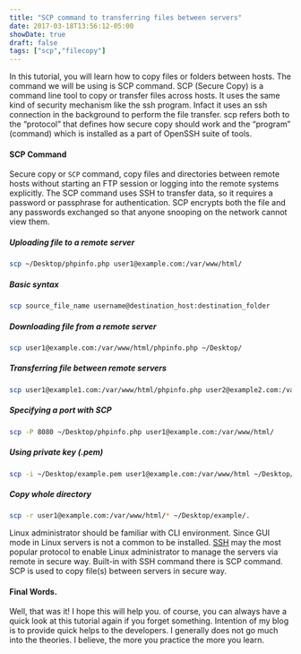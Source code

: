 ```yaml
---
title: "SCP command to transferring files between servers"
date: 2017-03-18T13:56:12-05:00
showDate: true
draft: false
tags: ["scp","filecopy"]
---
```


In this tutorial, you will learn how to copy files or folders between hosts. The command we will be using is SCP command. SCP (Secure Copy) is a command line tool to copy or transfer files across hosts. It uses the same kind of security mechanism like the ssh program. Infact it uses an ssh connection in the background to perform the file transfer. scp refers both to the “protocol” that defines how secure copy should work and the “program” (command) which is installed as a part of OpenSSH suite of tools.

#### SCP Command
Secure copy or `SCP` command, copy files and directories between remote hosts without starting an FTP session or logging into the remote systems explicitly. The SCP command uses SSH to transfer data, so it requires a password or passphrase for authentication. SCP encrypts both the file and any passwords exchanged so that anyone snooping on the network cannot view them.

##### Uploading file to a remote server
```sh 
scp ~/Desktop/phpinfo.php user1@example.com:/var/www/html/
```

##### Basic syntax
```sh
scp source_file_name username@destination_host:destination_folder
```

##### Downloading file from a remote server

```sh
scp user1@example.com:/var/www/html/phpinfo.php ~/Desktop/
```

##### Transferring file between remote servers
   
```sh
scp user1@example1.com:/var/www/html/phpinfo.php user2@example2.com:/var/www/html/
```
   
##### Specifying a port with SCP

```sh
scp -P 8080 ~/Desktop/phpinfo.php user1@example.com:/var/www/html/
```
      
##### Using private key (.pem)

```sh
scp -i ~/Desktop/example.pem user1@example.com:/var/www/html ~/Desktop/.
```
      
##### Copy whole directory

```sh
scp -r user1@example.com:/var/www/html/* ~/Desktop/example/.
```
      
Linux administrator should be familiar with CLI environment. Since GUI mode in Linux servers is not a common to be installed. [SSH](/ssh-config-file-rescue/) may the most popular protocol to enable Linux administrator to manage the servers via remote in secure way. Built-in with SSH command there is SCP command. SCP is used to copy file(s) between servers in secure way.

#### Final Words.

Well, that was it! I hope this will help you. of course, you can always have a quick look at this tutorial again if you forget something. Intention of my blog is to provide quick helps to the developers. I generally does not go much into the theories. I believe, the more you practice the more you learn.